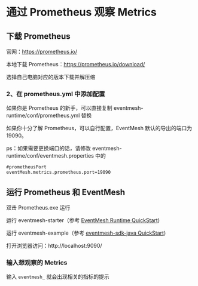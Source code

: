 # 通过 Prometheus 观察 Metrics

## 下载 Prometheus

官网：https://prometheus.io/

本地下载 Prometheus：https://prometheus.io/download/

选择自己电脑对应的版本下载并解压缩

### 2、在 prometheus.yml 中添加配置

如果你是 Prometheus 的新手，可以直接复制 eventmesh-runtime/conf/prometheus.yml 替换

如果你十分了解 Prometheus，可以自行配置，EventMesh 默认的导出的端口为 19090。

ps：如果需要更换端口的话，请修改 eventmesh-runtime/conf/eventmesh.properties 中的

```properties
#prometheusPort
eventMesh.metrics.prometheus.port=19090
```

## 运行 Prometheus 和 EventMesh

双击 Prometheus.exe 运行

运行 eventmesh-starter（参考 [EventMesh Runtime QuickStart](../../instruction/03-runtime.md))

运行 eventmesh-example（参考 [eventmesh-sdk-java QuickStart](../../instruction/05-demo.md))

打开浏览器访问：http://localhost:9090/

### 输入想观察的 Metrics

输入 `eventmesh_` 就会出现相关的指标的提示
